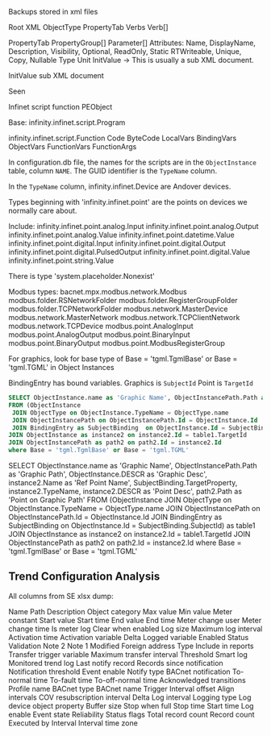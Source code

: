 Backups stored in xml files

Root XML
ObjectType
  PropertyTab
  Verbs
    Verb[]

PropertyTab
  PropertyGroup[]
    Parameter[]  Attributes: Name, DisplayName, Description, Visibility, Optional, ReadOnly, Static RTWriteable, Unique, Copy, Nullable
      Type
      Unit
      InitValue -> This is usually a sub XML document.


InitValue sub XML document

Seen

Infinet script function
PEObject

Base:
  infinity.infinet.script.Program

  infinity.infinet.script.Function
    Code
    ByteCode
    LocalVars
    BindingVars
    ObjectVars
    FunctionVars
    FunctionArgs



In configuration.db file, the names for the scripts are in the `ObjectInstance` table, column `NAME`. The GUID identifier is the `TypeName` column.

In the `TypeName` column, infinity.infinet.Device are Andover devices.

Types beginning with 'infinity.infinet.point' are the points on devices we normally care about.

Include:
infinity.infinet.point.analog.Input
infinity.infinet.point.analog.Output
infinity.infinet.point.analog.Value
infinity.infinet.point.datetime.Value
infinity.infinet.point.digital.Input
infinity.infinet.point.digital.Output
infinity.infinet.point.digital.PulsedOutput
infinity.infinet.point.digital.Value
infinity.infinet.point.string.Value

There is type 'system.placeholder.Nonexist'

Modbus types:
bacnet.mpx.modbus.network.Modbus
modbus.folder.RSNetworkFolder
modbus.folder.RegisterGroupFolder
modbus.folder.TCPNetworkFolder
modbus.network.MasterDevice
modbus.network.MasterNetwork
modbus.network.TCPClientNetwork
modbus.network.TCPDevice
modbus.point.AnalogInput
modbus.point.AnalogOutput
modbus.point.BinaryInput
modbus.point.BinaryOutput
modbus.point.ModbusRegisterGroup


For graphics, look for base type of Base = 'tgml.TgmlBase' or Base = 'tgml.TGML' in Object Instances

BindingEntry has bound variables.
Graphics is `SubjectId`
Point is    `TargetId`

```sql
SELECT ObjectInstance.name as 'Graphic Name', ObjectInstancePath.Path as 'Graphic Path', ObjectInstance.DESCR as 'Graphic Desc', instance2.Name as 'Ref Point Name', SubjectBinding.TargetProperty, instance2.TypeName, instance2.DESCR as 'Point Desc', path2.Path as 'Point on Graphic Path'
FROM (ObjectInstance
 JOIN ObjectType on ObjectInstance.TypeName = ObjectType.name
 JOIN ObjectInstancePath on ObjectInstancePath.Id = ObjectInstance.Id
 JOIN BindingEntry as SubjectBinding  on ObjectInstance.Id = SubjectBinding.SubjectId) as table1
JOIN ObjectInstance as instance2 on instance2.Id = table1.TargetId
JOIN ObjectInstancePath as path2 on path2.Id = instance2.Id
where Base = 'tgml.TgmlBase' or Base = 'tgml.TGML'
```


SELECT ObjectInstance.name as 'Graphic Name', ObjectInstancePath.Path as 'Graphic Path', ObjectInstance.DESCR as 'Graphic Desc', instance2.Name as 'Ref Point Name', SubjectBinding.TargetProperty, instance2.TypeName, instance2.DESCR as 'Point Desc', path2.Path as 'Point on Graphic Path' FROM (ObjectInstance JOIN ObjectType on ObjectInstance.TypeName = ObjectType.name JOIN ObjectInstancePath on ObjectInstancePath.Id = ObjectInstance.Id JOIN BindingEntry as SubjectBinding  on ObjectInstance.Id = SubjectBinding.SubjectId) as table1 JOIN ObjectInstance as instance2 on instance2.Id = table1.TargetId JOIN ObjectInstancePath as path2 on path2.Id = instance2.Id where Base = 'tgml.TgmlBase' or Base = 'tgml.TGML'


## Trend Configuration Analysis

All columns from SE xlsx dump:

Name
Path
Description
Object category
Max value
Min value
Meter constant
Start value
Start time
End value
End time
Meter change user
Meter change time
Is meter log
Clear when enabled
Log size
Maximum log interval
Activation time
Activation variable
Delta
Logged variable
Enabled
Status
Validation
Note 2
Note 1
Modified
Foreign address
Type
Include in reports
Transfer trigger variable
Maximum transfer interval
Threshold
Smart log
Monitored trend log
Last notify record
Records since notification
Notification threshold
Event enable
Notify type
BACnet notification
To-normal time
To-fault time
To-off-normal time
Acknowledged transitions
Profile name
BACnet type
BACnet name
Trigger
Interval offset
Align intervals
COV resubscription interval
Delta
Log interval
Logging type
Log device object property
Buffer size
Stop when full
Stop time
Start time
Log enable
Event state
Reliability
Status flags
Total record count
Record count
Executed by
Interval
Interval time zone
